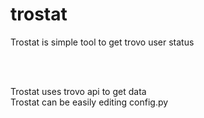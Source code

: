 # trostat
Trostat is simple tool to get trovo user status

<br>
<br>

Trostat uses trovo api to get data
<br>
Trostat can be easily editing config.py
